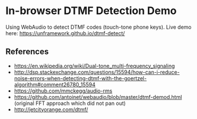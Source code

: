 # In-browser DTMF Detection Demo

Using WebAudio to detect DTMF codes (touch-tone phone keys). Live demo here: https://unframework.github.io/dtmf-detect/

## References

- https://en.wikipedia.org/wiki/Dual-tone_multi-frequency_signaling
- http://dsp.stackexchange.com/questions/15594/how-can-i-reduce-noise-errors-when-detecting-dtmf-with-the-goertzel-algorithm#comment26780_15594
- https://github.com/mmckegg/audio-rms
- https://github.com/antoinet/webaudio/blob/master/dtmf-demod.html (original FFT approach which did not pan out)
- http://jetcityorange.com/dtmf/
